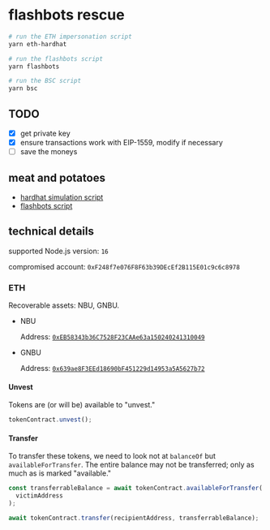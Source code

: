 # flashbots rescue

```sh
# run the ETH impersonation script
yarn eth-hardhat

# run the flashbots script
yarn flashbots

# run the BSC script
yarn bsc
```

## TODO

- [x] get private key
- [x] ensure transactions work with EIP-1559, modify if necessary
- [ ] save the moneys

## meat and potatoes

- [hardhat simulation script](./scripts/impersonate-meckteck.mjs)
- [flashbots script](./src/flashbots.mjs)

## technical details

supported Node.js version: `16`

compromised account: `0xF248f7e076F8F63b39DEcEf2B115E01c9c6c8978`

### ETH

Recoverable assets: NBU, GNBU.

- NBU

  Address: [`0xEB58343b36C7528F23CAAe63a150240241310049`](https://etherscan.io/address/0xeb58343b36c7528f23caae63a150240241310049#code)

- GNBU

  Address: [`0x639ae8F3EEd18690bF451229d14953a5A5627b72`](https://etherscan.io/address/0x639ae8f3eed18690bf451229d14953a5a5627b72#code)

#### Unvest

Tokens are (or will be) available to "unvest."

```js
tokenContract.unvest();
```

#### Transfer

To transfer these tokens, we need to look not at `balanceOf` but `availableForTransfer`. The entire balance may not be transferred; only as much as is marked "available."

```js
const transferrableBalance = await tokenContract.availableForTransfer(
  victimAddress
);

await tokenContract.transfer(recipientAddress, transferrableBalance);
```
